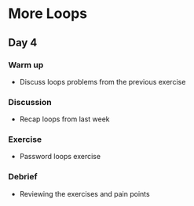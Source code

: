 # More Loops
## Day 4

### Warm up
* Discuss loops problems from the previous exercise

### Discussion
* Recap loops from last week

### Exercise
* Password loops exercise

### Debrief
* Reviewing the exercises and pain points
